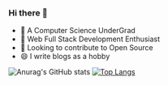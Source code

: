 ### Hi there 👋

<!--
**hanx007/hanx007** is a ✨ _special_ ✨ repository because its `README.md` (this file) appears on your GitHub profile.

Here are some ideas to get you started:

- 🔭 I’m currently working on ...
- 🌱 I’m currently learning ...
- 👯 I’m looking to collaborate on ...
- 🤔 I’m looking for help with ...
- 💬 Ask me about ...
- 📫 How to reach me: ...
- 😄 Pronouns: ...
- ⚡ Fun fact: ...
-->
- 🔭 A Computer Science UnderGrad
- 🌱 Web Full Stack Development Enthusiast
- 👯 Looking to contribute to Open Source
- 😄 I write blogs as a hobby





![Anurag's GitHub stats](https://github-readme-stats.vercel.app/api?username=hanx007&count_private=true&hide=issues,stars&show_icons=true&theme=radical)
[![Top Langs](https://github-readme-stats.vercel.app/api/top-langs/?username=hanx007)](https://github.com/anuraghazra/github-readme-stats)

